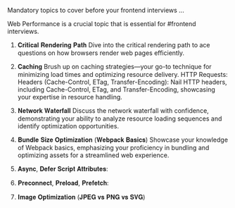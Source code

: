 Mandatory topics to cover before your frontend interviews ...

Web Performance is a crucial topic that is essential for #frontend interviews.

1. 𝐂𝐫𝐢𝐭𝐢𝐜𝐚𝐥 𝐑𝐞𝐧𝐝𝐞𝐫𝐢𝐧𝐠 𝐏𝐚𝐭𝐡 
Dive into the critical rendering path to ace questions on how browsers render web pages efficiently.

2. 𝐂𝐚𝐜𝐡𝐢𝐧𝐠
Brush up on caching strategies—your go-to technique for minimizing load times and optimizing resource delivery.
HTTP Requests: Headers (Cache-Control, ETag, Transfer-Encoding):
Nail HTTP headers, including Cache-Control, ETag, and Transfer-Encoding, showcasing your expertise in resource handling.

3. 𝐍𝐞𝐭𝐰𝐨𝐫𝐤 𝐖𝐚𝐭𝐞𝐫𝐟𝐚𝐥𝐥
Discuss the network waterfall with confidence, demonstrating your ability to analyze resource loading sequences and identify optimization opportunities.

4. 𝐁𝐮𝐧𝐝𝐥𝐞 𝐒𝐢𝐳𝐞 𝐎𝐩𝐭𝐢𝐦𝐢𝐳𝐚𝐭𝐢𝐨𝐧 (𝐖𝐞𝐛𝐩𝐚𝐜𝐤 𝐁𝐚𝐬𝐢𝐜𝐬)
Showcase your knowledge of Webpack basics, emphasizing your proficiency in bundling and optimizing assets for a streamlined web experience.

5. 𝐀𝐬𝐲𝐧𝐜, 𝐃𝐞𝐟𝐞𝐫 𝐒𝐜𝐫𝐢𝐩𝐭 𝐀𝐭𝐭𝐫𝐢𝐛𝐮𝐭𝐞𝐬:

6. 𝐏𝐫𝐞𝐜𝐨𝐧𝐧𝐞𝐜𝐭, 𝐏𝐫𝐞𝐥𝐨𝐚𝐝, 𝐏𝐫𝐞𝐟𝐞𝐭𝐜𝐡:

7. 𝐈𝐦𝐚𝐠𝐞 𝐎𝐩𝐭𝐢𝐦𝐢𝐳𝐚𝐭𝐢𝐨𝐧 (𝐉𝐏𝐄𝐆 𝐯𝐬 𝐏𝐍𝐆 𝐯𝐬 𝐒𝐕𝐆)